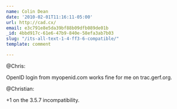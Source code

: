 ```yaml
---
name: Colin Dean
date: '2010-02-01T11:16:11-05:00'
url: http://cad.cx/
email: e3c791e8e5da39bf88b09dfb089de01b
_id: 4bbd917c-61e6-47b9-840e-58efa3ab7b03
slug: "/its-all-text-1-4-ff3-6-compatible/"
template: comment

---
```


@Chris:

OpenID login from myopenid.com works fine for me on trac.gerf.org.

@Christian:

+1 on the 3.5.7 incompatibility.
